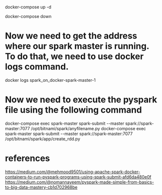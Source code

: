 docker-compose up -d

docker-compose down


# Now we need to get the address where our spark master is running. To do that, we need to use docker logs command.
docker logs spark_on_docker-spark-master-1

# Now we need to execute the pyspark file using the following command
docker-compose exec spark-master spark-submit --master spark://spark-master:7077 /opt/bitnami/spark/anyfilename.py
docker-compose exec spark-master spark-submit --master spark://spark-master:7077 /opt/bitnami/spark/app/create_rdd.py


# references
https://medium.com/@mehmood9501/using-apache-spark-docker-containers-to-run-pyspark-programs-using-spark-submit-afd6da480e0f
https://medium.com/@nomannayeem/pyspark-made-simple-from-basics-to-big-data-mastery-cb1d702968be